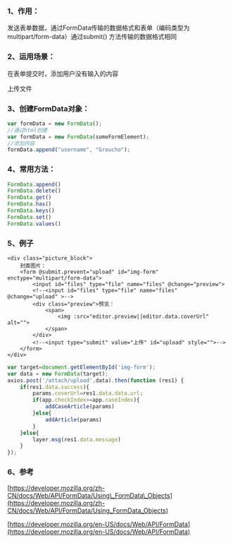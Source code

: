 ### 1、作用：

发送表单数据，通过FormData传输的数据格式和表单（编码类型为multipart/form-data）通过submit\(\) 方法传输的数据格式相同

### 2、运用场景：

在表单提交时，添加用户没有输入的内容

上传文件

### 3、创建FormData对象：

```js
var formData = new FormData();
//通过html创建
var formData = new FormData(someFormElement);
//添加内容
formData.append("username", "Groucho");
```

### 4、常用方法：

```js
FormData.append()
FormData.delete()
FormData.get()
FormData.has()
FormData.keys()
FormData.set()
FormData.values()
```

### 5、例子

```
<div class="picture_block">
    封面图片：
    <form @submit.prevent="upload" id="img-form" enctype="multipart/form-data">
        <input id="files" type="file" name="files" @change="preview">
        <!--<input id="files" type="file" name="files" @change="upload" >-->
        <div class="preview">预览：
            <span>
                <img :src="editor.preview||editor.data.coverUrl" alt="">
            </span>
        </div>
        <!--<input type="submit" value="上传" id="upload" style="">-->
    </form>
</div>
```

```js
var target=document.getElementById('img-form');
var data = new FormData(target);
axios.post('/attach/upload',data).then(function (res1) {
    if(res1.data.success){
        params.coverUrl=res1.data.data.url;
        if(app.checkIndex>=app.caseIndex){
            addCaseArticle(params)
        }else{
            addArticle(params)
        }
    }else{
        layer.msg(res1.data.message)
    }
});
```

### 6、参考

[https://developer.mozilla.org/zh-CN/docs/Web/API/FormData/Using\_FormData\_Objects](https://developer.mozilla.org/zh-CN/docs/Web/API/FormData/Using_FormData_Objects)

[https://developer.mozilla.org/en-US/docs/Web/API/FormData](https://developer.mozilla.org/en-US/docs/Web/API/FormData)



